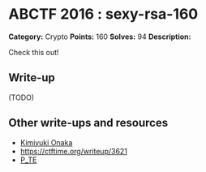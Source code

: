 # ABCTF 2016 : sexy-rsa-160

**Category:** Crypto
**Points:** 160
**Solves:** 94
**Description:**

Check this out!

## Write-up

(TODO)

## Other write-ups and resources

* [Kimiyuki Onaka](https://kimiyuki.net/blog/2016/07/23/abctf-2016/)
* https://ctftime.org/writeup/3621
* [P_TE](https://p-te.fr/2016/07/23/abctf-sexy-rsa/)
